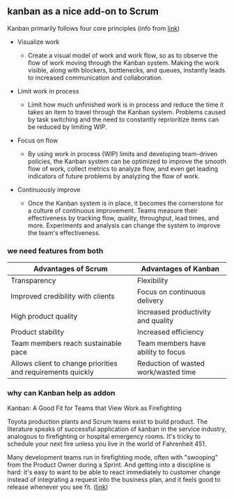 
## kanban as a nice add-on to Scrum

Kanban primarily follows four core principles (info from [link](https://www.scrumalliance.org/community/articles/2014/july/scrum-vs-kanban))

- Visualize work
	- Create a visual model of work and work flow, so as to observe the flow of work moving through the Kanban system. Making the work visible, along with blockers, bottlenecks, and queues, instantly leads to increased communication and collaboration.
	
- Limit work in process
	- Limit how much unfinished work is in process and reduce the time it takes an item to travel through the Kanban system. Problems caused by task switching and the need to constantly reprioritize items can be reduced by limiting WIP.

- Focus on flow
	- By using work in process (WIP) limits and developing team-driven policies, the Kanban system can be optimized to improve the smooth flow of work, collect metrics to analyze flow, and even get leading indicators of future problems by analyzing the flow of work.

- Continuously improve
	- Once the Kanban system is in place, it becomes the cornerstone for a culture of continuous improvement. Teams measure their effectiveness by tracking flow, quality, throughput, lead times, and more. Experiments and analysis can change the system to improve the team's effectiveness.

### we need features from both


| Advantages of Scrum        | Advantages of Kanban           |
| ------------- |-------------| 
| Transparency | Flexibility |
| Improved credibility with clients | Focus on continuous delivery |
| High product quality | Increased productivity and quality |
| Product stability | Increased efficiency |
| Team members reach sustainable pace | Team members have ability to focus |
| Allows client to change priorities and requirements quickly | Reduction of wasted work/wasted time |


### why can Kanban help as addon

Kanban: A Good Fit for Teams that View Work as Firefighting

Toyota production plants and Scrum teams exist to build product. The literature speaks of successful application of kanban in the service industry, analogous to firefighting or hospital emergency rooms. It's tricky to schedule your next fire unless you live in the world of Fahrenheit 451. 

Many development teams run in firefighting mode, often with "swooping" from the Product Owner during a Sprint. And getting into a discipline is hard: it's easy to want to be able to react immediately to customer change instead of integrating a request into the business plan, and it feels good to release whenever you see fit. ([link](https://www.scruminc.com/alternative-to-kanban-one-piece/))


